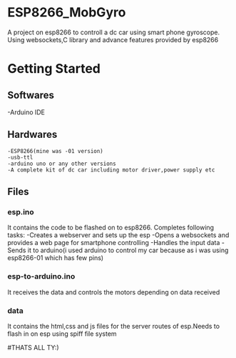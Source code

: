 # ESP8266_MobGyro
A project on esp8266 to controll a dc car using smart phone gyroscope. Using websockets,C library and advance features provided by esp8266
# Getting Started
## Softwares
  -Arduino IDE
## Hardwares
    -ESP8266(mine was -01 version)
    -usb-ttl
    -arduino uno or any other versions
    -A complete kit of dc car including motor driver,power supply etc
## Files
### esp.ino
It contains the code to be flashed on to esp8266.
Completes following tasks:
  -Creates a webserver and sets up the esp
  -Opens a websockets and provides a web page for smartphone controlling
  -Handles the input data
  -Sends it to arduino(i used arduino to control my car because as i was using esp8266-01 which has few pins)
### esp-to-arduino.ino
It receives the data and controls the motors depending on data received
### data
It contains the html,css and js files for the server routes of esp.Needs to flash in on esp using spiff file system

#THATS ALL TY:)

      
